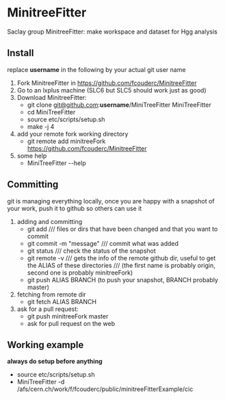 MinitreeFitter
==============


Saclay group MinitreeFitter: make workspace and dataset for Hgg analysis

Install
--------

replace **username** in the following by your actual git user name

1. Fork MinitreeFitter in https://github.com/fcouderc/MinitreeFitter
2. Go to an lxplus machine (SLC6 but SLC5 should work just as good)
3. Download MinitreeFitter:
   - git clone git@github.com:**username**/MiniTreeFitter MiniTreeFitter
   - cd MiniTreeFitter
   - source etc/scripts/setup.sh
   - make -j 4   
4. add your remote fork working directory
   - git remote add minitreeFork https://github.com/fcouderc/MinitreeFitter
5. some help
   - MiniTreeFitter --help


Committing 
----------

git is managing everything locally, once you are happy with a snapshot of your work, push it to github so others can use it

1. adding and committing
   - git add <files> <dirs>   /// files or dirs that have been changed and that you want to commit
   - git commit -m "message"  /// commit what was added
   - git status               /// check the status of the snapshot
   - git remote -v            /// gets the info of the remote github dir, useful to get the ALIAS of these directories
        	                    /// (the first name is probably origin, second one is probably minitreeFork)
   - git push ALIAS BRANCH (to push your snapshot, BRANCH probably master)
2. fetching from remote dir
   - git fetch ALIAS BRANCH   
3. ask for a pull request:
   - git push minitreeFork master
   - ask for pull request on the web

Working example
---------------

__always do setup before anything__
   - source etc/scripts/setup.sh
   - MiniTreeFitter -d /afs/cern.ch/work/f/fcouderc/public/minitreeFitterExample/cic


